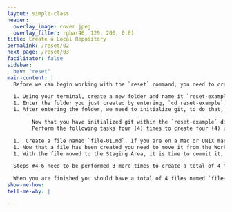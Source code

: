```yaml
---
layout: simple-class
header:
  overlay_image: cover.jpeg
  overlay_filter: rgba(46, 129, 200, 0.6)
title: Create a Local Repository
permalink: /reset/02
next-page: /reset/03
facilitator: false
sidebar:
  nav: "reset"
main-content: |
  Before we can begin working with the `reset` command, you need to create an environment to play in. Follow these steps to successfully create a repository to begin using the `reset` command and identify how it works within your repository.

  1. Using your terminal, create a new folder and name it `reset-example`.
  1. Enter the folder you just created by entering, `cd reset-example`.
  1. After entering the folder, we need to initialize git, to do that, enter the following command: `git init`.

        Now that you have initialized git within the `reset-example` directory, we need to create some files, add them to the Staging Area, and commit them.
        Perform the following tasks four (4) times to create four (4) unique files.

  1.  Create a file named `file-01.md`. If you are on a Mac or UNIX machine, you can create a file using the command `touch file-01.md`. If you are on a Windows machine, you can create a file using the command `echo $null >> file-01.md`.
  1. Now that a file has been created you need to move it from the Working Directory to the Staging Area, this can be accomplished by running the command `git add file-01.md`.
  1. With the file moved to the Staging Area, it is time to commit it, perform the following: `git commit -m "Add file-01.md"`

  Steps #4-6 need to be performed 3 more times to create a total of 4 files. Each time you create a new file, increase the number in the file name by 1. For example when you create the second file, it should be named `file-02.md`. Each time you create a file, you need to `add` it to the Staging Area and `commit` it before creating another file.

  When you are finished you should have a total of 4 files named `file-01.md`, `file-02.md`, `file-03.md`, and `file-04.md`. Each file should have a separate commit, which we will look at in a little bit.
show-me-how:
tell-me-why: |

---
```

